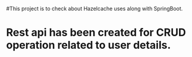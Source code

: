 #This project is to check about Hazelcache uses along with SpringBoot.

# Rest api has been created for CRUD operation related to user details.
